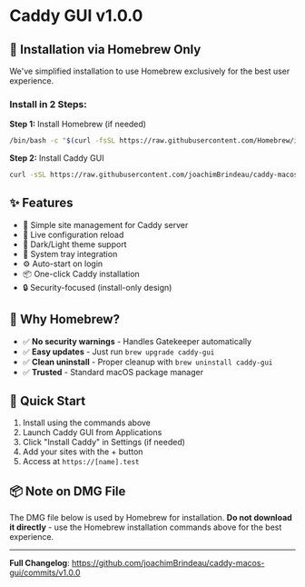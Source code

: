 # Caddy GUI v1.0.0

## 🍺 Installation via Homebrew Only

We've simplified installation to use Homebrew exclusively for the best user experience.

### Install in 2 Steps:

**Step 1:** Install Homebrew (if needed)
```bash
/bin/bash -c "$(curl -fsSL https://raw.githubusercontent.com/Homebrew/install/HEAD/install.sh)"
```

**Step 2:** Install Caddy GUI
```bash
curl -sSL https://raw.githubusercontent.com/joachimBrindeau/caddy-macos-gui/main/caddy-gui.rb | brew install --cask /dev/stdin
```

## ✨ Features

- 🎯 Simple site management for Caddy server
- 🔄 Live configuration reload
- 🎨 Dark/Light theme support
- 🚀 System tray integration
- ⚙️ Auto-start on login
- 📦 One-click Caddy installation
- 🔒 Security-focused (install-only design)

## 📝 Why Homebrew?

- ✅ **No security warnings** - Handles Gatekeeper automatically
- ✅ **Easy updates** - Just run `brew upgrade caddy-gui`
- ✅ **Clean uninstall** - Proper cleanup with `brew uninstall caddy-gui`
- ✅ **Trusted** - Standard macOS package manager

## 🚀 Quick Start

1. Install using the commands above
2. Launch Caddy GUI from Applications
3. Click "Install Caddy" in Settings (if needed)
4. Add your sites with the + button
5. Access at `https://[name].test`

## 📦 Note on DMG File

The DMG file below is used by Homebrew for installation. **Do not download it directly** - use the Homebrew installation commands above for the best experience.

---

**Full Changelog**: https://github.com/joachimBrindeau/caddy-macos-gui/commits/v1.0.0